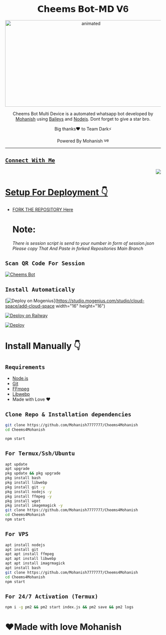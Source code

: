 

<h1 align="center">𝗖𝗵𝗲𝗲𝗺𝘀 𝗕𝗼𝘁-𝗠𝗗 𝗩6<br></h1>
<p align="center">
<img src="https://media.tenor.com/sCkOgr0s6GsAAAAC/cheems-nerd.gif" alt="animated" width="540" height="280" />
</p>

<p align="center">
Cheems Bot Multi Device is a automated whatsapp bot developed by <a href="https://github.com/Mohanish7777777" target="_blank">Mohanish</a> using <a href="https://github.com/adiwajshing/Baileys" target="_blank">Baileys</a> and <a href="https://github.com/nodejs" target="_blank">Nodejs</a>. Dont forget to give a star bro.
</p>

<p align="center">
Big thanks❤️ to Team Dark⚡

<p align="center"> 
Powered By Mohanish <a href="github.com/Mohanish7777777"><img src="https://i.ibb.co/7k9tyQ6/verify1.png" alt="verfied" width="16" height="16" />

</p>

-------

## ```Connect With Me```
<p align="right">
<a href="https://wa.me/917904707229"><img src="https://img.shields.io/badge/Contact%20Mohanish%E2%9D%A4%EF%B8%8F-25D366?style=for-the-badge&logo=whatsapp&logoColor=white" />
</p>

# Setup For Deployment 👇

- FORK THE REPOSITORY [Here](https://github.com/Mohanish7777777/chearms4mohanish/fork)
  # Note:
  *There is session script is send to your number in form of session.json*
  *Please copy That And Paste in forked Repositories Main Branch* 

## `Scan QR Code For Session`
[![Cheems Bot](https://repl.it/badge/github/quiec/whatsasena)](https://replit.com/@DGXeon/Cheems-Bot-Multi-Device-Qr-Code-Generator?output%20only=1&lite=1#index.js)

## `Install Automatically`
[![Deploy on Mogenius](https://i.ibb.co/9Vp7TFQ/Screenshot-2023-01-15-084612.png)](https://studio.mogenius.com/studio/cloud-space/add-cloud-space width="16" height="16")
  
[![Deploy on Railway](https://railway.app/button.svg)](https://railway.app/new/template?template=https%3A%2F%2Fgithub.com%2Mohanish7777777%2FCheems4Mohanish)

[![Deploy](https://www.herokucdn.com/deploy/button.svg)](https://heroku.com/deploy?template=https://github.com/Mohanish7777777/Cheems4Mohanish)

# Install Manually 👇
## `Requirements`
* [Node.js](https://nodejs.org/en/)
* [Git](https://git-scm.com/downloads)
* [FFmpeg](https://github.com/BtbN/FFmpeg-Builds/releases/download/autobuild-2020-12-08-13-03/ffmpeg-n4.3.1-26-gca55240b8c-win64-gpl-4.3.zip)
* [Libwebp](https://developers.google.com/speed/webp/download)
* Made with Love ❤️
## `Clone Repo & Installation dependencies`
```bash
git clone https://github.com/Mohanish7777777/Cheems4Mohanish
cd Cheems4Mohanish

npm start
```
## `For Termux/Ssh/Ubuntu`
```bash
apt update
apt upgrade
pkg update && pkg upgrade
pkg install bash
pkg install libwebp
pkg install git -y
pkg install nodejs -y 
pkg install ffmpeg -y 
pkg install wget
pkg install imagemagick -y
git clone https://github.com/Mohanish7777777/Cheems4Mohanish
cd Cheems4Mohanish
npm start
```
## `For VPS`
```bash
apt install nodejs 
apt install git 
apt apt install ffmpeg 
apt apt install libwebp 
apt apt install imagrmagick
apt install bash
git clone https://github.com/Mohanish7777777/Cheems4Mohanish
cd Cheems4Mohanish
npm start
```
## `For 24/7 Activation (Termux)`
```bash
npm i -g pm2 && pm2 start index.js && pm2 save && pm2 logs
```
# ❤️Made with love Mohanish
